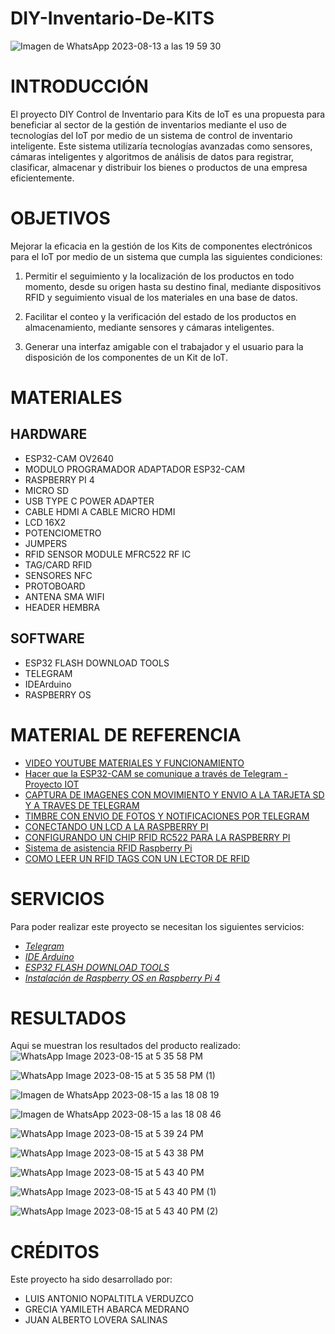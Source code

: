 # DIY-Inventario-De-KITS
![Imagen de WhatsApp 2023-08-13 a las 19 59 30](https://github.com/GreciaAbarcaM/DIY-Inventario-De-KITS/assets/130948583/9cb12fb7-552a-4204-a856-0b8edc27cbd7)

# INTRODUCCIÓN
El proyecto DIY Control de Inventario para Kits de IoT es una propuesta para beneficiar al sector de la gestión de inventarios mediante el uso de tecnologías del IoT por medio de un sistema de control de inventario inteligente. Este sistema utilizaría tecnologías avanzadas como sensores, cámaras inteligentes y algoritmos de análisis de datos para registrar, clasificar, almacenar y distribuir los bienes o productos de una empresa eficientemente.

# OBJETIVOS

Mejorar la eficacia en la gestión de los Kits de componentes electrónicos para el IoT por medio de un sistema que cumpla las siguientes condiciones:

1.	Permitir el seguimiento y la localización de los productos en todo momento, desde su origen hasta su destino final, mediante dispositivos RFID y seguimiento visual de los materiales en una base de datos.

2.	Facilitar el conteo y la verificación del estado de los productos en almacenamiento, mediante sensores y cámaras inteligentes.

3.	Generar una interfaz amigable con el trabajador y el usuario para la disposición de los componentes de un Kit de IoT.

# MATERIALES
## HARDWARE
- ESP32-CAM OV2640
- MODULO PROGRAMADOR ADAPTADOR ESP32-CAM
- RASPBERRY PI 4
- MICRO SD
- USB TYPE C POWER ADAPTER
- CABLE HDMI A CABLE MICRO HDMI
- LCD 16X2
- POTENCIOMETRO
- JUMPERS
- RFID SENSOR MODULE MFRC522 RF IC
- TAG/CARD RFID
- SENSORES NFC
- PROTOBOARD
- ANTENA SMA WIFI
- HEADER HEMBRA
  
## SOFTWARE
- ESP32 FLASH DOWNLOAD TOOLS
- TELEGRAM
- IDEArduino
- RASPBERRY OS
  
# MATERIAL DE REFERENCIA
- [ VIDEO YOUTUBE MATERIALES Y FUNCIONAMIENTO ](https://youtu.be/N-n6ZHa4wSY)
- [ Hacer que la ESP32-CAM se comunique a través de Telegram - Proyecto IOT ](https://www.youtube.com/watch?v=1005trA_wpI)
- [ CAPTURA DE IMAGENES CON MOVIMIENTO Y ENVIO A LA TARJETA SD Y A TRAVES DE TELEGRAM ](https://www.youtube.com/watch?v=3rDHxqgLs4k)
- [ TIMBRE CON ENVIO DE FOTOS Y NOTIFICACIONES POR TELEGRAM ](https://www.youtube.com/watch?v=uzmHtxQWk6o)
- [ CONECTANDO UN LCD A LA RASPBERRY PI ](https://www.youtube.com/watch?v=cVdSc8VYVBM)
- [ CONFIGURANDO UN CHIP RFID RC522 PARA LA RASPBERRY PI ](https://www.youtube.com/watch?v=evRuZRxvPFI)
- [ Sistema de asistencia RFID Raspberry Pi ](https://www.youtube.com/watch?v=T98ealydWZA)
- [ COMO LEER UN RFID TAGS CON UN LECTOR DE RFID ](https://www.youtube.com/watch?v=pJLjFm4Ipro)

# SERVICIOS
 Para poder realizar este proyecto se necesitan los siguientes servicios:
 - [_Telegram_](https://web.telegram.org/)
 - [_IDE Arduino_](https://www.arduino.cc/en/software)
 - [_ESP32 FLASH DOWNLOAD TOOLS_](https://www.espressif.com/en/support/download/other-tools)
 - [_Instalación de Raspberry OS en Raspberry Pi 4_](https://edu.codigoiot.com/course/view.php?id=823)
 
# RESULTADOS
Aqui se muestran los resultados del producto realizado:
![WhatsApp Image 2023-08-15 at 5 35 58 PM](https://github.com/GreciaAbarcaM/DIY-Inventario-De-KITS/assets/135075213/4a006cdb-3dc5-421f-b151-d21ed308ccbe)

![WhatsApp Image 2023-08-15 at 5 35 58 PM (1)](https://github.com/GreciaAbarcaM/DIY-Inventario-De-KITS/assets/135075213/5f4548d2-7f45-4c22-9a69-66766708fd30)

![Imagen de WhatsApp 2023-08-15 a las 18 08 19](https://github.com/GreciaAbarcaM/DIY-Inventario-De-KITS/assets/135075213/db7dd39c-c5db-4a17-a636-8169d3ca8e28)

![Imagen de WhatsApp 2023-08-15 a las 18 08 46](https://github.com/GreciaAbarcaM/DIY-Inventario-De-KITS/assets/135075213/f9f13ebf-5a12-4779-bd7c-ff74e44d6f53)

![WhatsApp Image 2023-08-15 at 5 39 24 PM](https://github.com/GreciaAbarcaM/DIY-Inventario-De-KITS/assets/135075213/dab95312-f5ff-4193-801d-23d035e80abb)

![WhatsApp Image 2023-08-15 at 5 43 38 PM](https://github.com/GreciaAbarcaM/DIY-Inventario-De-KITS/assets/135075213/ea249481-2dc6-494d-a60e-7c2a0ff9cb58)

![WhatsApp Image 2023-08-15 at 5 43 40 PM](https://github.com/GreciaAbarcaM/DIY-Inventario-De-KITS/assets/135075213/93f70b91-3dbc-4fc5-b21f-f12a9812f5f3)

![WhatsApp Image 2023-08-15 at 5 43 40 PM (1)](https://github.com/GreciaAbarcaM/DIY-Inventario-De-KITS/assets/135075213/656acc07-d854-4404-b862-4d49d11684aa)

![WhatsApp Image 2023-08-15 at 5 43 40 PM (2)](https://github.com/GreciaAbarcaM/DIY-Inventario-De-KITS/assets/135075213/1a8cbce9-ccd1-4506-8c38-0beb492d9555)

# CRÉDITOS
Este proyecto ha sido desarrollado por:
- LUIS ANTONIO NOPALTITLA VERDUZCO
- GRECIA YAMILETH ABARCA MEDRANO
- JUAN ALBERTO LOVERA SALINAS

